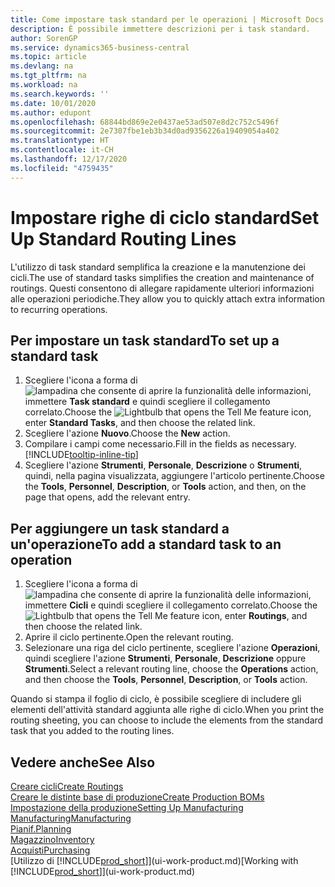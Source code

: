 ```yaml
---
title: Come impostare task standard per le operazioni | Microsoft Docs
description: È possibile immettere descrizioni per i task standard.
author: SorenGP
ms.service: dynamics365-business-central
ms.topic: article
ms.devlang: na
ms.tgt_pltfrm: na
ms.workload: na
ms.search.keywords: ''
ms.date: 10/01/2020
ms.author: edupont
ms.openlocfilehash: 68844bd869e2e0437ae53ad507e8d2c752c5496f
ms.sourcegitcommit: 2e7307fbe1eb3b34d0ad9356226a19409054a402
ms.translationtype: HT
ms.contentlocale: it-CH
ms.lasthandoff: 12/17/2020
ms.locfileid: "4759435"
---
```

# <a name="set-up-standard-routing-lines"></a><span data-ttu-id="bc709-103">Impostare righe di ciclo standard</span><span class="sxs-lookup"><span data-stu-id="bc709-103">Set Up Standard Routing Lines</span></span>

<span data-ttu-id="bc709-104">L'utilizzo di task standard semplifica la creazione e la manutenzione dei cicli.</span><span class="sxs-lookup"><span data-stu-id="bc709-104">The use of standard tasks simplifies the creation and maintenance of routings.</span></span> <span data-ttu-id="bc709-105">Questi consentono di allegare rapidamente ulteriori informazioni alle operazioni periodiche.</span><span class="sxs-lookup"><span data-stu-id="bc709-105">They allow you to quickly attach extra information to recurring operations.</span></span>

## <a name="to-set-up-a-standard-task"></a><span data-ttu-id="bc709-106">Per impostare un task standard</span><span class="sxs-lookup"><span data-stu-id="bc709-106">To set up a standard task</span></span>

1. <span data-ttu-id="bc709-107">Scegliere l'icona a forma di ![lampadina che consente di aprire la funzionalità delle informazioni](media/ui-search/search_small.png "Informazioni sull'operazione che si desidera eseguire"), immettere **Task standard** e quindi scegliere il collegamento correlato.</span><span class="sxs-lookup"><span data-stu-id="bc709-107">Choose the ![Lightbulb that opens the Tell Me feature](media/ui-search/search_small.png "Tell me what you want to do") icon, enter **Standard Tasks**, and then choose the related link.</span></span>
2. <span data-ttu-id="bc709-108">Scegliere l'azione **Nuovo**.</span><span class="sxs-lookup"><span data-stu-id="bc709-108">Choose the **New** action.</span></span>
3. <span data-ttu-id="bc709-109">Compilare i campi come necessario.</span><span class="sxs-lookup"><span data-stu-id="bc709-109">Fill in the fields as necessary.</span></span> [!INCLUDE[tooltip-inline-tip](includes/tooltip-inline-tip_md.md)]
4. <span data-ttu-id="bc709-110">Scegliere l'azione **Strumenti**, **Personale**, **Descrizione** o **Strumenti**, quindi, nella pagina visualizzata, aggiungere l'articolo pertinente.</span><span class="sxs-lookup"><span data-stu-id="bc709-110">Choose the **Tools**, **Personnel**, **Description**, or **Tools** action, and then, on the page that opens, add the relevant entry.</span></span>

## <a name="to-add-a-standard-task-to-an-operation"></a><span data-ttu-id="bc709-111">Per aggiungere un task standard a un'operazione</span><span class="sxs-lookup"><span data-stu-id="bc709-111">To add a standard task to an operation</span></span>

1. <span data-ttu-id="bc709-112">Scegliere l'icona a forma di ![lampadina che consente di aprire la funzionalità delle informazioni](media/ui-search/search_small.png "Informazioni sull'operazione che si desidera eseguire"), immettere **Cicli** e quindi scegliere il collegamento correlato.</span><span class="sxs-lookup"><span data-stu-id="bc709-112">Choose the ![Lightbulb that opens the Tell Me feature](media/ui-search/search_small.png "Tell me what you want to do") icon, enter **Routings**, and then choose the related link.</span></span>
2. <span data-ttu-id="bc709-113">Aprire il ciclo pertinente.</span><span class="sxs-lookup"><span data-stu-id="bc709-113">Open the relevant routing.</span></span>
3. <span data-ttu-id="bc709-114">Selezionare una riga del ciclo pertinente, scegliere l'azione **Operazioni**, quindi scegliere l'azione **Strumenti**, **Personale**, **Descrizione** oppure **Strumenti**.</span><span class="sxs-lookup"><span data-stu-id="bc709-114">Select a relevant routing line, choose the **Operations** action, and then choose the **Tools**, **Personnel**, **Description**, or **Tools** action.</span></span>

<span data-ttu-id="bc709-115">Quando si stampa il foglio di ciclo, è possibile scegliere di includere gli elementi dell'attività standard aggiunta alle righe di ciclo.</span><span class="sxs-lookup"><span data-stu-id="bc709-115">When you print the routing sheeting, you can choose to include the elements from the standard task that you added to the routing lines.</span></span>

## <a name="see-also"></a><span data-ttu-id="bc709-116">Vedere anche</span><span class="sxs-lookup"><span data-stu-id="bc709-116">See Also</span></span>

[<span data-ttu-id="bc709-117">Creare cicli</span><span class="sxs-lookup"><span data-stu-id="bc709-117">Create Routings</span></span>](production-how-to-create-routings.md)  
[<span data-ttu-id="bc709-118">Creare le distinte base di produzione</span><span class="sxs-lookup"><span data-stu-id="bc709-118">Create Production BOMs</span></span>](production-how-to-create-production-boms.md)  
[<span data-ttu-id="bc709-119">Impostazione della produzione</span><span class="sxs-lookup"><span data-stu-id="bc709-119">Setting Up Manufacturing</span></span>](production-configure-production-processes.md)  
[<span data-ttu-id="bc709-120">Manufacturing</span><span class="sxs-lookup"><span data-stu-id="bc709-120">Manufacturing</span></span>](production-manage-manufacturing.md)  
[<span data-ttu-id="bc709-121">Pianif.</span><span class="sxs-lookup"><span data-stu-id="bc709-121">Planning</span></span>](production-planning.md)  
[<span data-ttu-id="bc709-122">Magazzino</span><span class="sxs-lookup"><span data-stu-id="bc709-122">Inventory</span></span>](inventory-manage-inventory.md)  
[<span data-ttu-id="bc709-123">Acquisti</span><span class="sxs-lookup"><span data-stu-id="bc709-123">Purchasing</span></span>](purchasing-manage-purchasing.md)  
<span data-ttu-id="bc709-124">[Utilizzo di [!INCLUDE[prod_short](includes/prod_short.md)]](ui-work-product.md)</span><span class="sxs-lookup"><span data-stu-id="bc709-124">[Working with [!INCLUDE[prod_short](includes/prod_short.md)]](ui-work-product.md)</span></span>  
